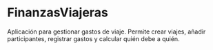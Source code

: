 # FinanzasViajeras

Aplicación para gestionar gastos de viaje. Permite crear viajes, añadir participantes, registrar gastos y calcular quién debe a quién.